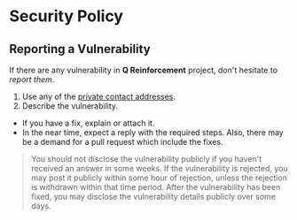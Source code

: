 # Security Policy

## Reporting a Vulnerability

If there are any vulnerability in **Q Reinforcement** project, don't hesitate to _report them_.

1. Use any of the [private contact addresses](https://github.com/vignesh-pagadala/q-reinforcement#support).
2. Describe the vulnerability.

- If you have a fix, explain or attach it.
- In the near time, expect a reply with the required steps. Also, there may be a demand for a pull request which include the fixes.

> You should not disclose the vulnerability publicly if you haven't received an answer in some weeks.
> If the vulnerability is rejected, you may post it publicly within some hour of rejection, unless the rejection is withdrawn within that time period.
> After the vulnerability has been fixed, you may disclose the vulnerability details publicly over some days.
